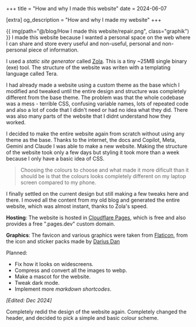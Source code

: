 +++
title = "How and why I made this website"
date = 2024-06-07

[extra]
og_description = "How and why I made my website"
+++

{{ img(path="@/blog/How I made this website/repair.png", class="graphik") }} I made this website because I wanted a personal space on the web where I can share and store every useful and non-useful, personal and non-personal piece of information.

I used a *static site generator* called [Zola](https://www.getzola.org/). This is a tiny ~25MB single binary (exe) tool. The structure of the website was writen with a templating language called Tera.

I had already made a website using a custom theme as the base which I modified and tweaked until the entire design and structure was completely different from the base theme. The problem was that the whole codebase was a mess - terrible CSS, confusing variable names, lots of repeated code and also a lot of code that I didn't need or had no idea what they did. There was also many parts of the website that I didnt understand how they worked. 

I decided to make the entire website again from scratch without using any theme as the base. Thanks to the internet, the docs and Copilot, Meta, Gemini and Claude I was able to make a new website. Making the structure of the website took only a few days but styling it took more than a week because I only have a basic idea of CSS. 
> Choosing the colours to choose and what made it more dificult than it should be is that the colours looks completely different on my laptop screen compared to my phone. 

I finally settled on the current design but still making a few tweaks here and there. I moved all the content from my old blog and generated the entire website, which was almost instant, thanks to Zola's speed.

**Hosting**: The website is hosted in [Cloudflare Pages](https://pages.cloudflare.com/), which is free and also provides a free ".pages.dev" custom domain.

**Graphics**: The favicon and various graphics were taken from [Flaticon](https://www.flaticon.com/), from the icon and sticker packs made by [Darius Dan](https://www.flaticon.com/authors/darius-dan)

 Planned: 
- Fix how it looks on widescreens. 
- Compress and convert all the images to webp.
- Make a mascot for the website.
- Tweak dark mode.
- Implement more *markdown shortcodes*.


*[Edited: Dec 2024]*

Completely redid the design of the website again. Completely changed the header, and decided to pick a simple and basic colour scheme.

<!--

1. Colour differences
-->

